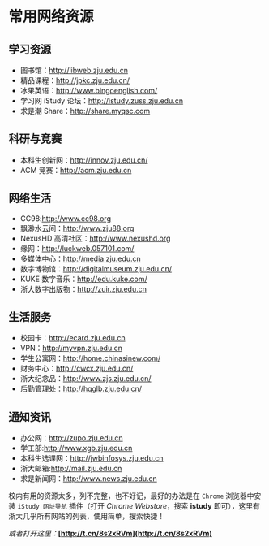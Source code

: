 # 常用网络资源

## 学习资源

- 图书馆：<http://libweb.zju.edu.cn>
- 精品课程：<http://jpkc.zju.edu.cn/>
- 冰果英语：<http://www.bingoenglish.com/>
- 学习网 iStudy 论坛：<http://istudy.zuss.zju.edu.cn>
- 求是潮 Share：<http://share.myqsc.com>

## 科研与竞赛

- 本科生创新网：<http://innov.zju.edu.cn/>
- ACM 竞赛：<http://acm.zju.edu.cn>

## 网络生活

- CC98:<http://www.cc98.org>
- 飘渺水云间：<http://www.zju88.org>
- NexusHD 高清社区：<http://www.nexushd.org>
- 缘网：<http://luckweb.057101.com/>
- 多媒体中心：<http://media.zju.edu.cn>
- 数字博物馆：<http://digitalmuseum.zju.edu.cn/>
- KUKE 数字音乐：<http://edu.kuke.com/>
- 浙大数字出版物：<http://zuir.zju.edu.cn>

## 生活服务

- 校园卡：<http://ecard.zju.edu.cn>
- VPN：<http://myvpn.zju.edu.cn>
- 学生公寓网：<http://home.chinasinew.com/>
- 财务中心：<http://cwcx.zju.edu.cn/>
- 浙大纪念品：<http://www.zjs.zju.edu.cn/>
- 后勤管理处：<http://hqglb.zju.edu.cn/>

## 通知资讯

- 办公网：<http://zupo.zju.edu.cn>
- 学工部:<http://www.xgb.zju.edu.cn>
- 本科生选课网：<http://jwbinfosys.zju.edu.cn>
- 浙大邮箱:<http://mail.zju.edu.cn>
- 求是新闻网：<http://www.news.zju.edu.cn>

校内有用的资源太多，列不完整，也不好记，最好的办法是在 `Chrome` 浏览器中安装 `iStudy 网址导航` 插件（打开 *Chrome Webstore*，搜索 **istudy** 即可），这里有浙大几乎所有网站的列表，使用简单，搜索快捷！

_或者打开这里：_**[http://t.cn/8s2xRVm](http://t.cn/8s2xRVm)**